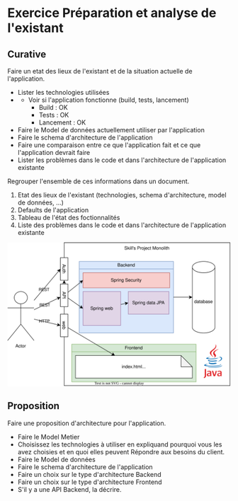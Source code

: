 # Exercice Préparation et analyse de l'existant

## Curative
Faire un etat des lieux de l'existant et de la situation actuelle de l'application.
- Lister les technologies utilisées
- - Voir si l'application fonctionne (build, tests, lancement)
    - Build : OK
    - Tests : OK
    - Lancement : OK
- Faire le Model de données actuellement utiliser par l'application
- Faire le schema d'architecture de l'application
- Faire une comparaison entre ce que l'application fait et ce que l'application devrait faire
- Lister les problèmes dans le code et dans l'architecture de l'application existante


Regrouper l'ensemble de ces informations dans un document.
1. Etat des lieux de l'existant (technologies, schema d'architecture, model de données, ...)
2. Defaults de l'application
3. Tableau de l'état des foctionnalités
4. Liste des problèmes dans le code et dans l'architecture de l'application existante

![Archi Monolithique](../assets/existantArchi.svg)
## Proposition

Faire une proposition d'architecture pour l'application.

- Faire le Model Metier
- Choisissez les technologies à utiliser en expliquand pourquoi vous les avez choisies et en quoi elles peuvent
Répondre aux besoins du client.
- Faire le Model de données
- Faire le schema d'architecture de l'application
- Faire un choix sur le type d'architecture Backend
- Faire un choix sur le type d'architecture Frontend
- S'il y a une API Backend, la décrire.
